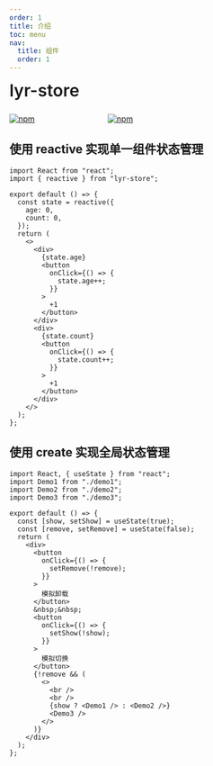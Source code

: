 ```yaml
---
order: 1
title: 介绍
toc: menu
nav:
  title: 组件
  order: 1
---
```


<div style="display:flex;align-items:center;margin-bottom:24px">
  <span style="font-size:30px;font-weight:600;display:inline-block;">lyr-store</span>
</div>
<p style="display:flex;justify-content:space-between;width:220px">
  <a href="https://npmmirror.com/package/lyr-store">
    <img alt="npm" src="http://center.yunliang.cloud/npm/version?package=lyr-store">
  </a>
  <a href="https://npmmirror.com/package/lyr-store">
    <img alt="npm" src="http://center.yunliang.cloud/npm/downloads?package=lyr-store">
  </a>
</p>

## 使用 reactive 实现单一组件状态管理

```tsx
import React from "react";
import { reactive } from "lyr-store";

export default () => {
  const state = reactive({
    age: 0,
    count: 0,
  });
  return (
    <>
      <div>
        {state.age}
        <button
          onClick={() => {
            state.age++;
          }}
        >
          +1
        </button>
      </div>
      <div>
        {state.count}
        <button
          onClick={() => {
            state.count++;
          }}
        >
          +1
        </button>
      </div>
    </>
  );
};
```

## 使用 create 实现全局状态管理

```tsx
import React, { useState } from "react";
import Demo1 from "./demo1";
import Demo2 from "./demo2";
import Demo3 from "./demo3";

export default () => {
  const [show, setShow] = useState(true);
  const [remove, setRemove] = useState(false);
  return (
    <div>
      <button
        onClick={() => {
          setRemove(!remove);
        }}
      >
        模拟卸载
      </button>
      &nbsp;&nbsp;
      <button
        onClick={() => {
          setShow(!show);
        }}
      >
        模拟切换
      </button>
      {!remove && (
        <>
          <br />
          <br />
          {show ? <Demo1 /> : <Demo2 />}
          <Demo3 />
        </>
      )}
    </div>
  );
};
```